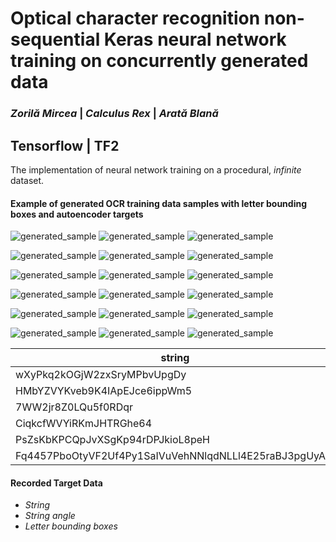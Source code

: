 # **Optical character** recognition **non-sequential Keras** neural network training on **concurrently generated** data

### _Zorilă Mircea_ | _Calculus Rex_ | _Arată Blană_

## Tensorflow | TF2

The implementation of neural network training on a procedural, _infinite_ dataset.

#### Example of generated OCR training data samples with letter bounding boxes and autoencoder targets
![generated_sample](https://github.com/zorila-m/Synthetic-OCR/blob/master/demo_sample_data/sample__0.png)
![generated_sample](https://github.com/zorila-m/Synthetic-OCR/blob/master/demo_sample_data/sample_w_bounding_boxes__0.png)
![generated_sample](https://github.com/zorila-m/Synthetic-OCR/blob/master/demo_sample_data/autoencoder_target__0.png)

![generated_sample](https://github.com/zorila-m/Synthetic-OCR/blob/master/demo_sample_data/sample__1.png)
![generated_sample](https://github.com/zorila-m/Synthetic-OCR/blob/master/demo_sample_data/sample_w_bounding_boxes__1.png)
![generated_sample](https://github.com/zorila-m/Synthetic-OCR/blob/master/demo_sample_data/autoencoder_target__1.png)

![generated_sample](https://github.com/zorila-m/Synthetic-OCR/blob/master/demo_sample_data/sample__2.png)
![generated_sample](https://github.com/zorila-m/Synthetic-OCR/blob/master/demo_sample_data/sample_w_bounding_boxes__2.png)
![generated_sample](https://github.com/zorila-m/Synthetic-OCR/blob/master/demo_sample_data/autoencoder_target__2.png)

![generated_sample](https://github.com/zorila-m/Synthetic-OCR/blob/master/demo_sample_data/sample__3.png)
![generated_sample](https://github.com/zorila-m/Synthetic-OCR/blob/master/demo_sample_data/sample_w_bounding_boxes__3.png)
![generated_sample](https://github.com/zorila-m/Synthetic-OCR/blob/master/demo_sample_data/autoencoder_target__3.png)

![generated_sample](https://github.com/zorila-m/Synthetic-OCR/blob/master/demo_sample_data/sample__4.png)
![generated_sample](https://github.com/zorila-m/Synthetic-OCR/blob/master/demo_sample_data/sample_w_bounding_boxes__4.png)
![generated_sample](https://github.com/zorila-m/Synthetic-OCR/blob/master/demo_sample_data/autoencoder_target__4.png)

![generated_sample](https://github.com/zorila-m/Synthetic-OCR/blob/master/demo_sample_data/sample__5.png)
![generated_sample](https://github.com/zorila-m/Synthetic-OCR/blob/master/demo_sample_data/sample_w_bounding_boxes__5.png)
![generated_sample](https://github.com/zorila-m/Synthetic-OCR/blob/master/demo_sample_data/autoencoder_target__5.png)


| string                                                 | angle               | 
|--------------------------------------------------------|---------------------| 
| wXyPkq2kOGjW2zxSryMPbvUpgDy                            | 3.943042033110788   | 
| HMbYZVYKveb9K4IApEJce6ippWm5                           | 2.540423953928617   | 
| 7WW2jr8Z0LQu5f0RDqr                                    | 2.610511412263347   | 
| CiqkcfWVYiRKmJHTRGhe64                                 | -2.641767720579598  | 
| PsZsKbKPCQpJvXSgKp94rDPJkioL8peH                       | -3.9410383089881185 | 
| Fq4457PboOtyVF2Uf4Py1SaIVuVehNNlqdNLLl4E25raBJ3pgUyAfy | 2.6248947389409576  | 


#### Recorded Target Data
 - *String*
 - *String angle*
 - *Letter bounding boxes*
